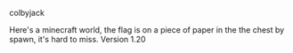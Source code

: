 colbyjack

Here's a minecraft world, the flag is on a piece of paper in the the chest by spawn, it's hard to miss. Version 1.20
